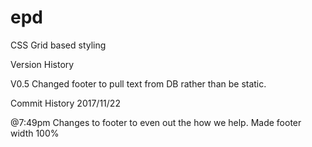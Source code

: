 # epd
CSS Grid based styling

Version History

V0.5
Changed footer to pull text from DB rather than be static.

Commit History
2017/11/22 

@7:49pm
Changes to footer to even out the how we help. Made footer width 100%